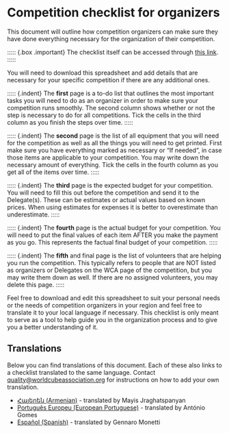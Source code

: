 # Competition checklist for organizers

This document will outline how competition organizers can make sure they have done everything necessary for the organization of their competition.

::::: {.box .important}
The checklist itself can be accessed through [this link](https://docs.google.com/spreadsheets/d/1i5QStai9sJSrST2EUPBNwfejI0QeW3ojDJ9Ok-GpFCY).
:::::

You will need to download this spreadsheet and add details that are necessary for your specific competition if there are any additional ones.

::::: {.indent}
The **first** page is a to-do list that outlines the most important tasks you will need to do as an organizer in order to make sure your competition runs smoothly. The second column shows whether or not the step is necessary to do for all competitions. Tick the cells in the third column as you finish the steps over time.
:::::

::::: {.indent}
The **second** page is the list of all equipment that you will need for the competition as well as all the things you will need to get printed. First make sure you have everything marked as necessary or “If needed”, in case those items are applicable to your competition. You may write down the necessary amount of everything. Tick the cells in the fourth column as you get all of the items over time.
:::::

::::: {.indent}
The **third** page is the expected budget for your competition. You will need to fill this out before the competition and send it to the Delegate(s). These can be estimates or actual values based on known prices. When using estimates for expenses it is better to overestimate than underestimate.
:::::

::::: {.indent}
The **fourth** page is the actual budget for your competition. You will need to put the final values of each item AFTER you make the payment as you go. This represents the factual final budget of your competition.
:::::

::::: {.indent}
The **fifth** and final page is the list of volunteers that are helping you run the competition. This typically refers to people that are NOT listed as organizers or Delegates on the WCA page of the competition, but you may write them down as well. If there are no assigned volunteers, you may delete this page.
:::::

Feel free to download and edit this spreadsheet to suit your personal needs or the needs of competition organizers in your region and feel free to translate it to your local language if necessary. This checklist is only meant to serve as a tool to help guide you in the organization process and to give you a better understanding of it.

<div class="spacer"></div>

## Translations

Below you can find translations of this document. Each of these also links to a checklist translated to the same language. Contact quality@worldcubeassociation.org for instructions on how to add your own translation.

- [Հայերեն (Armenian)](wcadoc{edudoc/organizer-guidelines/hy/checklist.pdf}) - translated by Mayis Jraghatspanyan
- [Português Europeu (European Portuguese)](wcadoc{edudoc/organizer-guidelines/pt/checklist.pdf}) - translated by António Gomes
- [Español (Spanish)](wcadoc{edudoc/organizer-guidelines/es/checklist.pdf}) - translated by Gennaro Monetti
